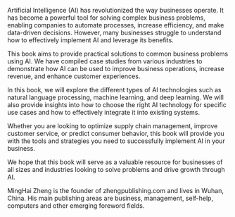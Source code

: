
Artificial Intelligence (AI) has revolutionized the way businesses operate. It has become a powerful tool for solving complex business problems, enabling companies to automate processes, increase efficiency, and make data-driven decisions. However, many businesses struggle to understand how to effectively implement AI and leverage its benefits.

This book aims to provide practical solutions to common business problems using AI. We have compiled case studies from various industries to demonstrate how AI can be used to improve business operations, increase revenue, and enhance customer experiences.

In this book, we will explore the different types of AI technologies such as natural language processing, machine learning, and deep learning. We will also provide insights into how to choose the right AI technology for specific use cases and how to effectively integrate it into existing systems.

Whether you are looking to optimize supply chain management, improve customer service, or predict consumer behavior, this book will provide you with the tools and strategies you need to successfully implement AI in your business.

We hope that this book will serve as a valuable resource for businesses of all sizes and industries looking to solve problems and drive growth through AI.

MingHai Zheng is the founder of zhengpublishing.com and lives in Wuhan, China. His main publishing areas are business, management, self-help, computers and other emerging foreword fields.
